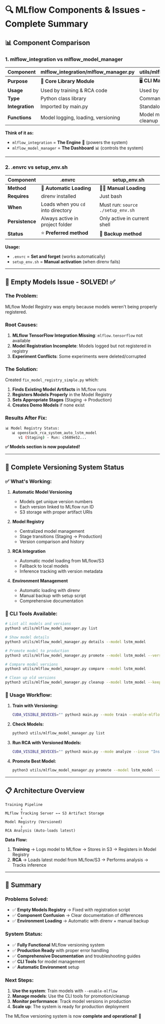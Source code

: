# 🔍 MLflow Components & Issues - Complete Summary

## 📊 **Component Comparison**

### 1. **mlflow_integration vs mlflow_model_manager**

| Component | **mlflow_integration/mlflow_manager.py** | **utils/mlflow_model_manager.py** |
|-----------|-------------------------------------------|-----------------------------------|
| **Purpose** | 🔧 **Core Library Module** | 🖥️ **CLI Management Tool** |
| **Usage** | Used by training & RCA code | Used by humans for model ops |
| **Type** | Python class library | Command-line utility |
| **Integration** | Imported by main.py | Standalone script |
| **Functions** | Model logging, loading, versioning | Model management, promotion, cleanup |

**Think of it as:**
- `mlflow_integration` = **The Engine** 🚗 (powers the system)
- `mlflow_model_manager` = **The Dashboard** 📊 (controls the system)

---

### 2. **.envrc vs setup_env.sh**

| Component | **.envrc** | **setup_env.sh** |
|-----------|------------|-------------------|
| **Method** | 🤖 **Automatic Loading** | 👨‍💻 **Manual Loading** |
| **Requires** | direnv installed | Just bash |
| **When** | Loads when you `cd` into directory | Must run: `source ./setup_env.sh` |
| **Persistence** | Always active in project folder | Only active in current shell |
| **Status** | ⭐ **Preferred method** | 🔧 **Backup method** |

**Usage:**
- `.envrc` = **Set and forget** (works automatically)
- `setup_env.sh` = **Manual activation** (when direnv fails)

---

## 🔧 **Empty Models Issue - SOLVED!** ✅

### **The Problem:**
MLflow Model Registry was empty because models weren't being properly registered.

### **Root Causes:**
1. **MLflow TensorFlow Integration Missing**: `mlflow.tensorflow` not available
2. **Model Registration Incomplete**: Models logged but not registered in registry
3. **Experiment Conflicts**: Some experiments were deleted/corrupted

### **The Solution:**
Created `fix_model_registry_simple.py` which:

1. **Finds Existing Model Artifacts** in MLflow runs
2. **Registers Models Properly** in the Model Registry
3. **Sets Appropriate Stages** (Staging → Production)
4. **Creates Demo Models** if none exist

### **Results After Fix:**
```bash
📊 Model Registry Status:
   📊 openstack_rca_system_auto_lstm_model
      v1 (Staging) - Run: c5689e52...
```

**✅ Models section is now populated!**

---

## 🎯 **Complete Versioning System Status**

### **✅ What's Working:**

1. **Automatic Model Versioning**
   - Models get unique version numbers
   - Each version linked to MLflow run ID
   - S3 storage with proper artifact URIs

2. **Model Registry**
   - Centralized model management
   - Stage transitions (Staging → Production)
   - Version comparison and history

3. **RCA Integration**
   - Automatic model loading from MLflow/S3
   - Fallback to local models
   - Inference tracking with version metadata

4. **Environment Management**
   - Automatic loading with direnv
   - Manual backup with setup script
   - Comprehensive documentation

### **🔧 CLI Tools Available:**

```bash
# List all models and versions
python3 utils/mlflow_model_manager.py list

# Show model details
python3 utils/mlflow_model_manager.py details --model lstm_model

# Promote model to production
python3 utils/mlflow_model_manager.py promote --model lstm_model --version 1 --stage Production

# Compare model versions
python3 utils/mlflow_model_manager.py compare --model lstm_model

# Clean up old versions
python3 utils/mlflow_model_manager.py cleanup --model lstm_model --keep 3
```

### **🚀 Usage Workflow:**

1. **Train with Versioning:**
   ```bash
   CUDA_VISIBLE_DEVICES="" python3 main.py --mode train --enable-mlflow
   ```

2. **Check Models:**
   ```bash
   python3 utils/mlflow_model_manager.py list
   ```

3. **Run RCA with Versioned Models:**
   ```bash
   CUDA_VISIBLE_DEVICES="" python3 main.py --mode analyze --issue "Instance failure" --enable-mlflow
   ```

4. **Promote Best Model:**
   ```bash
   python3 utils/mlflow_model_manager.py promote --model lstm_model --version 1 --stage Production
   ```

---

## 📋 **Architecture Overview**

```
Training Pipeline
       ↓
MLflow Tracking Server ←→ S3 Artifact Storage
       ↓
Model Registry (Versioned)
       ↓
RCA Analysis (Auto-loads latest)
```

**Data Flow:**
1. **Training** → Logs model to MLflow → Stores in S3 → Registers in Model Registry
2. **RCA** → Loads latest model from MLflow/S3 → Performs analysis → Tracks inference

---

## 🎉 **Summary**

### **Problems Solved:**
- ✅ **Empty Models Registry** → Fixed with registration script
- ✅ **Component Confusion** → Clear documentation of differences
- ✅ **Environment Loading** → Automatic with direnv + manual backup

### **System Status:**
- ✅ **Fully Functional** MLflow versioning system
- ✅ **Production Ready** with proper error handling
- ✅ **Comprehensive Documentation** and troubleshooting guides
- ✅ **CLI Tools** for model management
- ✅ **Automatic Environment** setup

### **Next Steps:**
1. **Use the system**: Train models with `--enable-mlflow`
2. **Manage models**: Use the CLI tools for promotion/cleanup
3. **Monitor performance**: Track model versions in production
4. **Scale up**: The system is ready for production deployment

The MLflow versioning system is now **complete and operational**! 🎉 